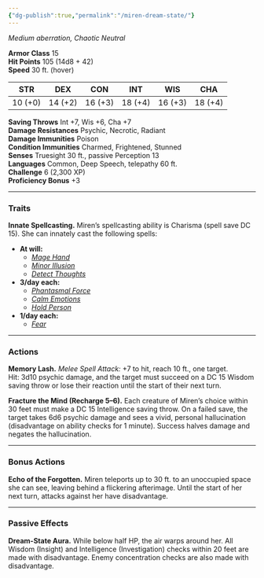 ```yaml
---
{"dg-publish":true,"permalink":"/miren-dream-state/"}
---
```


_Medium aberration, Chaotic Neutral_

**Armor Class** 15  
**Hit Points** 105 (14d8 + 42)  
**Speed** 30 ft. (hover)

|STR|DEX|CON|INT|WIS|CHA|
|---|---|---|---|---|---|
|10 (+0)|14 (+2)|16 (+3)|18 (+4)|16 (+3)|18 (+4)|

**Saving Throws** Int +7, Wis +6, Cha +7  
**Damage Resistances** Psychic, Necrotic, Radiant  
**Damage Immunities** Poison  
**Condition Immunities** Charmed, Frightened, Stunned  
**Senses** Truesight 30 ft., passive Perception 13  
**Languages** Common, Deep Speech, telepathy 60 ft.  
**Challenge** 6 (2,300 XP)  
**Proficiency Bonus** +3

---

### Traits

**Innate Spellcasting.** Miren’s spellcasting ability is Charisma (spell save DC 15). She can innately cast the following spells:

- **At will:** 
	- [_Mage Hand_](https://www.dndbeyond.com/spells/mage-hand)
	- [_Minor Illusion_](https://www.dndbeyond.com/spells/minor-illusion)
	- [_Detect Thoughts_](https://www.dndbeyond.com/spells/detect-thoughts)  
- **3/day each:** 
	- [_Phantasmal Force_](https://www.dndbeyond.com/spells/phantasmal-force)
	- [_Calm Emotions_](https://www.dndbeyond.com/spells/calm-emotions)
	- [_Hold Person_](https://www.dndbeyond.com/spells/hold-person)  
- **1/day each:** 
	- [_Fear_](https://www.dndbeyond.com/spells/fear)  

---

### Actions

**Memory Lash.** _Melee Spell Attack:_ +7 to hit, reach 10 ft., one target.  
Hit: 3d10 psychic damage, and the target must succeed on a DC 15 Wisdom saving throw or lose their reaction until the start of their next turn.

**Fracture the Mind (Recharge 5–6).** Each creature of Miren’s choice within 30 feet must make a DC 15 Intelligence saving throw. On a failed save, the target takes 6d6 psychic damage and sees a vivid, personal hallucination (disadvantage on ability checks for 1 minute). Success halves damage and negates the hallucination.

---

### Bonus Actions

**Echo of the Forgotten.** Miren teleports up to 30 ft. to an unoccupied space she can see, leaving behind a flickering afterimage. Until the start of her next turn, attacks against her have disadvantage.

---

### Passive Effects

**Dream-State Aura.** While below half HP, the air warps around her. All Wisdom (Insight) and Intelligence (Investigation) checks within 20 feet are made with disadvantage. Enemy concentration checks are also made with disadvantage.